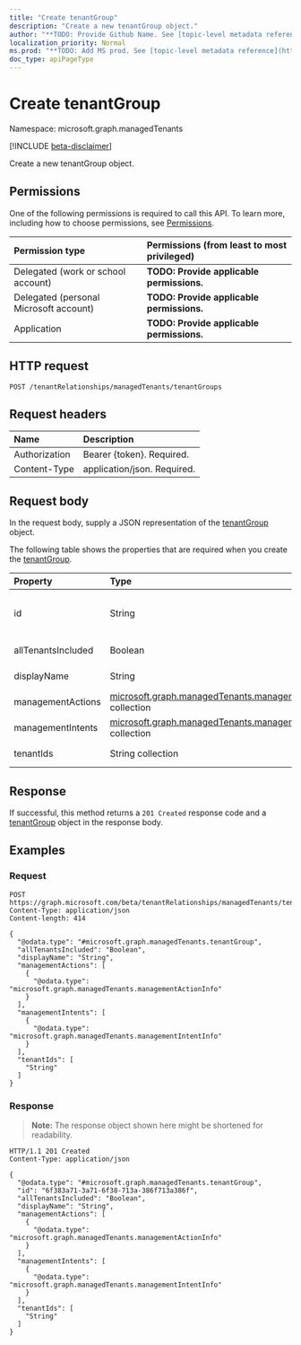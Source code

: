 ```yaml
---
title: "Create tenantGroup"
description: "Create a new tenantGroup object."
author: "**TODO: Provide Github Name. See [topic-level metadata reference](https://msgo.azurewebsites.net/add/document/guidelines/metadata.html#topic-level-metadata)**"
localization_priority: Normal
ms.prod: "**TODO: Add MS prod. See [topic-level metadata reference](https://msgo.azurewebsites.net/add/document/guidelines/metadata.html#topic-level-metadata)**"
doc_type: apiPageType
---
```


# Create tenantGroup
Namespace: microsoft.graph.managedTenants

[!INCLUDE [beta-disclaimer](../../includes/beta-disclaimer.md)]

Create a new tenantGroup object.

## Permissions
One of the following permissions is required to call this API. To learn more, including how to choose permissions, see [Permissions](/graph/permissions-reference).

|Permission type|Permissions (from least to most privileged)|
|:---|:---|
|Delegated (work or school account)|**TODO: Provide applicable permissions.**|
|Delegated (personal Microsoft account)|**TODO: Provide applicable permissions.**|
|Application|**TODO: Provide applicable permissions.**|

## HTTP request

<!-- {
  "blockType": "ignored"
}
-->
``` http
POST /tenantRelationships/managedTenants/tenantGroups
```

## Request headers
|Name|Description|
|:---|:---|
|Authorization|Bearer {token}. Required.|
|Content-Type|application/json. Required.|

## Request body
In the request body, supply a JSON representation of the [tenantGroup](../resources/managedtenants-tenantgroup.md) object.

The following table shows the properties that are required when you create the [tenantGroup](../resources/managedtenants-tenantgroup.md).

|Property|Type|Description|
|:---|:---|:---|
|id|String|**TODO: Add Description** Inherited from [entity](../resources/managedtenants-entity.md)|
|allTenantsIncluded|Boolean|**TODO: Add Description**|
|displayName|String|**TODO: Add Description**|
|managementActions|[microsoft.graph.managedTenants.managementActionInfo](../resources/managedtenants-managementactioninfo.md) collection|**TODO: Add Description**|
|managementIntents|[microsoft.graph.managedTenants.managementIntentInfo](../resources/managedtenants-managementintentinfo.md) collection|**TODO: Add Description**|
|tenantIds|String collection|**TODO: Add Description**|



## Response

If successful, this method returns a `201 Created` response code and a [tenantGroup](../resources/managedtenants-tenantgroup.md) object in the response body.

## Examples

### Request
<!-- {
  "blockType": "request",
  "name": "create_tenantgroup_from_"
}
-->
``` http
POST https://graph.microsoft.com/beta/tenantRelationships/managedTenants/tenantGroups
Content-Type: application/json
Content-length: 414

{
  "@odata.type": "#microsoft.graph.managedTenants.tenantGroup",
  "allTenantsIncluded": "Boolean",
  "displayName": "String",
  "managementActions": [
    {
      "@odata.type": "microsoft.graph.managedTenants.managementActionInfo"
    }
  ],
  "managementIntents": [
    {
      "@odata.type": "microsoft.graph.managedTenants.managementIntentInfo"
    }
  ],
  "tenantIds": [
    "String"
  ]
}
```


### Response
>**Note:** The response object shown here might be shortened for readability.
<!-- {
  "blockType": "response",
  "truncated": true,
  "@odata.type": "microsoft.graph.managedTenants.tenantGroup"
}
-->
``` http
HTTP/1.1 201 Created
Content-Type: application/json

{
  "@odata.type": "#microsoft.graph.managedTenants.tenantGroup",
  "id": "6f383a71-3a71-6f38-713a-386f713a386f",
  "allTenantsIncluded": "Boolean",
  "displayName": "String",
  "managementActions": [
    {
      "@odata.type": "microsoft.graph.managedTenants.managementActionInfo"
    }
  ],
  "managementIntents": [
    {
      "@odata.type": "microsoft.graph.managedTenants.managementIntentInfo"
    }
  ],
  "tenantIds": [
    "String"
  ]
}
```

